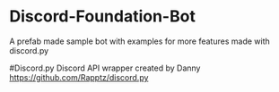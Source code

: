 # Discord-Foundation-Bot
A prefab made sample bot with examples for more features made with discord.py

#Discord.py
Discord API wrapper created by Danny 
https://github.com/Rapptz/discord.py
